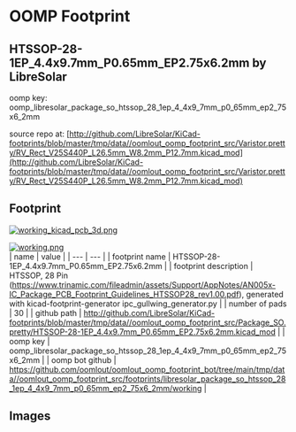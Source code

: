 # OOMP Footprint  
## HTSSOP-28-1EP_4.4x9.7mm_P0.65mm_EP2.75x6.2mm  by LibreSolar  
  
oomp key: oomp_libresolar_package_so_htssop_28_1ep_4_4x9_7mm_p0_65mm_ep2_75x6_2mm  
  
source repo at: [http://github.com/LibreSolar/KiCad-footprints/blob/master/tmp/data//oomlout_oomp_footprint_src/Varistor.pretty/RV_Rect_V25S440P_L26.5mm_W8.2mm_P12.7mm.kicad_mod](http://github.com/LibreSolar/KiCad-footprints/blob/master/tmp/data//oomlout_oomp_footprint_src/Varistor.pretty/RV_Rect_V25S440P_L26.5mm_W8.2mm_P12.7mm.kicad_mod)  
## Footprint  
  
[![working_kicad_pcb_3d.png](working_kicad_pcb_3d_600.png)](working_kicad_pcb_3d.png)  
  
[![working.png](working_600.png)](working.png)  
| name | value | 
| --- | --- | 
| footprint name | HTSSOP-28-1EP_4.4x9.7mm_P0.65mm_EP2.75x6.2mm | 
| footprint description | HTSSOP, 28 Pin (https://www.trinamic.com/fileadmin/assets/Support/AppNotes/AN005x-IC_Package_PCB_Footprint_Guidelines_HTSSOP28_rev1.00.pdf), generated with kicad-footprint-generator ipc_gullwing_generator.py | 
| number of pads | 30 | 
| github path | http://github.com/LibreSolar/KiCad-footprints/blob/master/tmp/data//oomlout_oomp_footprint_src/Package_SO.pretty/HTSSOP-28-1EP_4.4x9.7mm_P0.65mm_EP2.75x6.2mm.kicad_mod | 
| oomp key | oomp_libresolar_package_so_htssop_28_1ep_4_4x9_7mm_p0_65mm_ep2_75x6_2mm | 
| oomp bot github | https://github.com/oomlout/oomlout_oomp_footprint_bot/tree/main/tmp/data//oomlout_oomp_footprint_src/footprints/libresolar_package_so_htssop_28_1ep_4_4x9_7mm_p0_65mm_ep2_75x6_2mm/working | 
## Images  
